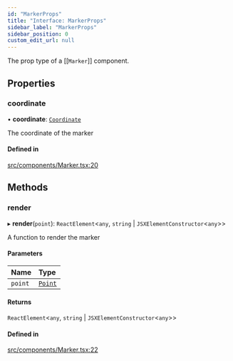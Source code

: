 ```yaml
---
id: "MarkerProps"
title: "Interface: MarkerProps"
sidebar_label: "MarkerProps"
sidebar_position: 0
custom_edit_url: null
---
```


The prop type of a [[`Marker`]] component.

## Properties

### coordinate

• **coordinate**: [`Coordinate`](Coordinate.md)

The coordinate of the marker

#### Defined in

[src/components/Marker.tsx:20](https://github.com/rob-blackbourn/jetblack-map/blob/0342e44/src/components/Marker.tsx#L20)

## Methods

### render

▸ **render**(`point`): `ReactElement`<`any`, `string` \| `JSXElementConstructor`<`any`\>\>

A function to render the marker

#### Parameters

| Name | Type |
| :------ | :------ |
| `point` | [`Point`](../modules.md#point) |

#### Returns

`ReactElement`<`any`, `string` \| `JSXElementConstructor`<`any`\>\>

#### Defined in

[src/components/Marker.tsx:22](https://github.com/rob-blackbourn/jetblack-map/blob/0342e44/src/components/Marker.tsx#L22)
